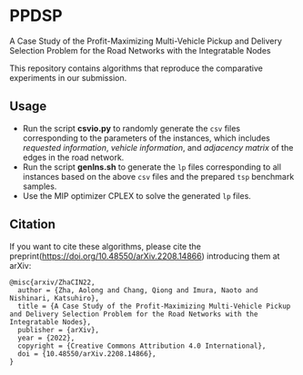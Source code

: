 # PPDSP
A Case Study of the Profit-Maximizing Multi-Vehicle Pickup and Delivery Selection Problem for the Road Networks with the Integratable Nodes

This repository contains algorithms that reproduce the comparative experiments in our submission.

## Usage

- Run the script **csvio.py** to randomly generate the `csv` files corresponding to the parameters of the instances, which includes *requested information*, *vehicle information*, and *adjacency matrix* of the edges in the road network.
- Run the script **genIns.sh** to generate the `lp` files corresponding to all instances based on the above `csv` files and the prepared `tsp` benchmark samples.
- Use the MIP optimizer CPLEX to solve the generated `lp` files.

## Citation

If you want to cite these algorithms, please cite the preprint(https://doi.org/10.48550/arXiv.2208.14866) introducing them at arXiv:
```
@misc{arxiv/ZhaCIN22,
  author = {Zha, Aolong and Chang, Qiong and Imura, Naoto and Nishinari, Katsuhiro},
  title = {A Case Study of the Profit-Maximizing Multi-Vehicle Pickup and Delivery Selection Problem for the Road Networks with the Integratable Nodes},
  publisher = {arXiv},
  year = {2022},
  copyright = {Creative Commons Attribution 4.0 International},
  doi = {10.48550/arXiv.2208.14866},
}
```


